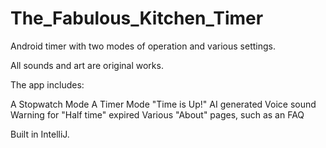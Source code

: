 # The_Fabulous_Kitchen_Timer

Android timer with two modes of operation and various settings. 

All sounds and art are original works.

The app includes:

A Stopwatch Mode
A Timer Mode
"Time is Up!" AI generated Voice sound
Warning for "Half time" expired
Various "About" pages, such as an FAQ

Built in IntelliJ.

